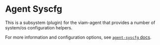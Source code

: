 # Agent Syscfg
This is a subsystem (plugin) for the viam-agent that provides a number of system/os configuration helpers.

For more information and configuration options, see [`agent-syscfg` docs](https://docs.viam.com/configure/agent/#agent-syscfg).
